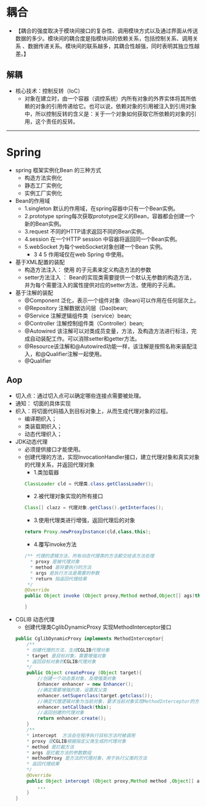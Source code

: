 # 耦合
* 【耦合的强度取决于模块间接口的复杂性、调用模块方式以及通过界面从传送数据的多少。模块间的耦合度是指模块间的依赖关系，包括控制关系、调用关系 、数据传递关系。模块间的联系越多，其耦合性越强，同时表明其独立性越差。】
## 解耦
* 核心技术：控制反转（IoC）
    * 对象在建立时，由一个容器（调控系统）内所有对象的外界实体将其所依赖的对象的引用传递给它。也可以说，依赖对象的引用被注入到引用对象中，所以控制反转的含义是：关于一个对象如何获取它所依赖的对象的引用，这个责任的反转。
---
# Spring 
* spring 框架实例化Bean 的三种方式
    * 构造方法实例化
    * 静态工厂实例化
    * 实例工厂实例化
* Bean的作用域
    * 1.singleton 默认的作用域，在spring容器中只有一个Bean实例。
    * 2.prototype spring每次获取prototype定义的Bean，容器都会创建一个新的Bean实例。
    * 3.request  不同的HTTP请求返回不同的Bean实例。
    * 4.session  在一个HTTP session 中容器将返回同一个Bean实例。
    * 5.webSocket 为每个webSocket对象创建一个Bean 实例。
        * 3 4 5 作用域仅在web Spring 中使用。
* 基于XML配置的装配
    * 构造方法注入： 使用<bean> 的子元素<constructor-arg>来定义构造方法的参数
    * setter方法注入 ： Bean的实现类需要提供一个默认无参数的构造方法，并为每个需要注入的属性提供对应的setter方法，使用<bean>的子元素<property>。
* 基于注解的装配
    * @Component  泛化，表示一个组件对象（Bean)可以作用在任何层次上。
    * @Repository 注解数据访问层（Dao)bean;
    * @Service 注解逻辑组件类（service）bean;
    * @Controller 注解控制组件类（Controller）bean;
    * @Autowired 该注解可以对类成员变量，方法，及构造方法进行标注，完成自动装配工作。可以消除setter和getter方法。
    * @Resource该注解和@Autowired功能一样，该注解是按照名称来装配注入，和@Qualifier注解一起使用。
    * @Qualifier
## Aop
* 切入点：通过切入点可以确定哪些连接点需要被处理。
* 通知： 切面的具体实现
* 织入：将切面代码插入到目标对象上，从而生成代理对象的过程。
    * 编译期织入；
    * 类装载期织入；
    * 动态代理织入；
* JDK动态代理
    * 必须提供接口才能使用。
    * 创建代理的方法，实现InvocationHandler接口，建立代理对象和真实对象的代理关系，并返回代理对象
        * 1.类加载器
        ```java
        ClassLoader cld = 代理类.class.getClassLoader();
        ```
        * 2.被代理对象实现的所有接口
        ```java
        Class[] clazz = 代理对象.getClass().getInterfaces();
        ```
        * 3.使用代理类进行增强，返回代理后的对象
        ```java
        return Proxy.newProxyInstance(cld,class,this);
        ```
        * 4.覆写invoke方法
        ```java
        /** 代理的逻辑方法，所有动态代理类的方法都交给该方法处理  
          * proxy 是被代理对象  
          * method 是将要执行的方法  
          * args 是执行方法是需要的参数  
          * return 指返回代理结果
         */
        @Override
        public Object invoke (Object proxy,Method method,Object[] ags)throws Throwable{

        }
        ```
* CGLIB 动态代理
    * 创建代理类CglibDynamicProxy 实现MethodInterceptor接口
    ```java
    public CglibDynamicProxy implements MethodInterceptor{
        /**
        * 创建代理的方法，生成CGLIB代理对象
        * target 是目标对象，需要增强对象
        * 返回目标对象的CGLIB代理对象
        */
        public Object createProxy (Object target){
            //创建一个动态类对象，及增强类对象
            Enhancer enhancer = new Enhancer();
            //确定需要增强的类，设置其父类
            enhancer.setSuperclass(target.getclass());
            //确定代理逻辑对象为当前对象，要求当前对象实现MethodInterceptor的方法
            enhancer.setCallback(this);
            //返回创建的代理对象
            return enhancer.create();
        }
        /**
        * intercept  方法会在程序执行目标方法时被调用
        * proxy 是CGLIB根据指定父类生成的代理对象
        * method 是拦截方法
        * args 是拦截方法的参数数组
        * methodProxy 是方法的代理对象，用于执行父类的方法
        * 返回代理结果
        */
        @Override
        public Object intercept (Object proxy,Method method ,Object[] args, MethodProxy methodproxy) throws Throwable{
            ...
        }
    }
    ```
    
